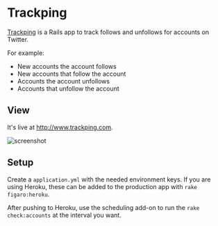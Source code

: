 # Trackping

[Trackping](http://www.trackping.com) is a Rails app to track follows and unfollows for accounts on Twitter.

For example:

- New accounts the account follows
- New accounts that follow the account
- Accounts the account unfollows
- Accounts that unfollow the account

## View

It's live at http://www.trackping.com.

![screenshot](http://i.imgur.com/DG0gDvk.jpg)

## Setup

Create a `application.yml` with the needed environment keys. If you are using Heroku, these can be added to the production app with `rake figaro:heroku`.

After pushing to Heroku, use the scheduling add-on to run the `rake check:accounts` at the interval you want.


